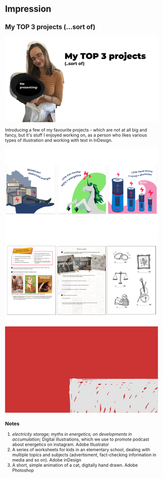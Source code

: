 # Impression

## My TOP 3 projects (...sort of)

![title slide](img/presentation-title-slide.png)

Introducing a few of my favourite projects - which are not at all big and fancy, but it's stuff I enjoyed working on, as a person who likes various types of illustration and working with text in InDesign.

![illustrations for energetics podcast used on instagram](img/portfolio-piece1.png)
![three work sheets for elementary school students](img/portfolio-piece2.png)
![a gif with a cat falling of a platform, transforming into a fidget spinner](gif/meow.gif)

### Notes
1. *electricity storage; myths in energetics; on developments in accumulation;* Digital illustrations, which we use to promote podcast about energetics on instagram. Adobe Illustrator 
2. A series of worksheets for kids in an elementary school, dealing with multiple topics and subjects (advertisment, fact-checking information in media and so on). Adobe inDesign
3. A short, simple animation of a cat, digitally hand drawn. Adobe Photoshop
